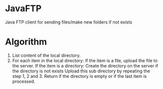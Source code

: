 # JavaFTP
Java FTP client for sending files/make new folders if not exists

# Algorithm
1. List content of the local directory.
2. For each item in the local directory:
    If the item is a file, upload the file to the server.
    If the item is a directory:
        Create the directory on the server if the directory is not exists
        Upload this sub directory by repeating the step 1, 2 and 3.
Return if the directory is empty or if the last item is processed.
